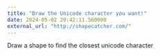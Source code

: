 ```yaml
---
title: "Draw the Unicode character you want!"
date: 2024-05-02 20:42:11.560000
external_url: "http://shapecatcher.com/"
---
```


Draw a shape to find the closest unicode character